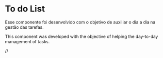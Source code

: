 
# To do List

Esse componente foi desenvolvido com o objetivo de auxiliar o dia a dia na gestão das tarefas.

This component was developed with the objective of helping the day-to-day management of tasks.

// 